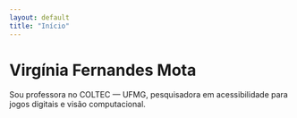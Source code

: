 ```yaml
---
layout: default
title: "Início"
---
```


# Virgínia Fernandes Mota

Sou professora no COLTEC — UFMG, pesquisadora em acessibilidade para jogos digitais e visão computacional.
